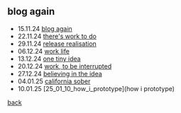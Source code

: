 ## blog again

- 15.11.24 [blog again](24_11_15_blogagain)
- 22.11.24 [there's work to do](24_11_22_work_to_do)
- 29.11.24 [release realisation](24_11_29_release_realisation)
- 06.12.24 [work life](24_12_06_work_life)
- 13.12.24 [one tiny idea](24_12_13_one_tiny_idea)
- 20.12.24 [work, to be interrupted](24_12_20_work_to_be_interrupted)
- 27.12.24 [believing in the idea](24_12_27_believing_in_the_idea)
- 04.01.25 [california sober](25_01_04_california_sober) 
- 10.01.25 [25_01_10_how_i_prototype](how i prototype)

[back](thinking)
